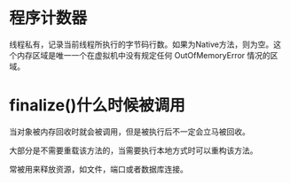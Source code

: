 # 程序计数器
线程私有，记录当前线程所执行的字节码行数。如果为Native方法，则为空。这个内存区域是唯一一个在虚拟机中没有规定任何 OutOfMemoryError 情况的区域。

# finalize()什么时候被调用
当对象被内存回收时就会被调用，但是被执行后不一定会立马被回收。

大部分是不需要重载该方法的，当需要执行本地方式时可以重构该方法。

常被用来释放资源，如文件，端口或者数据库连接。

